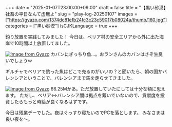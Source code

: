 +++
date = "2025-01-07T23:00:00+09:00"
draft = false
title = "【黒い砂漠】社畜の平日なんて虚無よ"
slug = "play-log-20250107"
images = ["https://gyazo.com/1374dc81efb24fc3c23c59017b08024a/thumb/160.jpg"]
categories = ["黒い砂漠"]
isCJKLanguage = true
+++

釣り放置を実践してみました！
今日は、ベリア村の安全エリアから外に出た海岸で10時間以上放置してました。


[![Image from Gyazo](https://i.gyazo.com/c00f1491ac14cb01fa62a7b7ad11f24b.png)](https://gyazo.com/c00f1491ac14cb01fa62a7b7ad11f24b)
カバンにぎっちり魚…。おランさんのカバンはさぞ生臭いでしょうｗ

ギルチャでベリアで釣った魚はどこで売るのがいいの？と聞いたら、朝の国かバレンシアということで、バレンシアまで馬を走らせてきました。


[![Image from Gyazo](https://i.gyazo.com/1374dc81efb24fc3c23c59017b08024a.png)](https://gyazo.com/1374dc81efb24fc3c23c59017b08024a)
66.25Mかあ。ただ放置していたにしては十分な額に思えます。
ただし、ベリア↔バレンシア間は拠点を繋いでいないので、貢献度を投資したらもっと時給が良くなるはずです。


今日は残業デーでした。夜はぐっすり寝たいのでPCを落とします。
みなさまは良い夜を～。